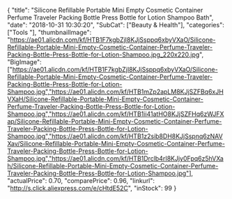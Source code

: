 {
	"title": "Silicone Refillable Portable Mini Empty Cosmetic Container Perfume Traveler Packing Bottle Press Bottle for Lotion Shampoo Bath",
	"date": "2018-10-31 10:30:20",
	"SubCat": ["Beauty & Health"],
	"categories": ["Tools "],
	"thumbnailImage": "https://ae01.alicdn.com/kf/HTB1F7kgbZjI8KJjSsppq6xbyVXaO/Silicone-Refillable-Portable-Mini-Empty-Cosmetic-Container-Perfume-Traveler-Packing-Bottle-Press-Bottle-for-Lotion-Shampoo.jpg_220x220.jpg",
	"BigImage": ["https://ae01.alicdn.com/kf/HTB1F7kgbZjI8KJjSsppq6xbyVXaO/Silicone-Refillable-Portable-Mini-Empty-Cosmetic-Container-Perfume-Traveler-Packing-Bottle-Press-Bottle-for-Lotion-Shampoo.jpg","https://ae01.alicdn.com/kf/HTB1mZp2apLM8KJjSZFBq6xJHVXaH/Silicone-Refillable-Portable-Mini-Empty-Cosmetic-Container-Perfume-Traveler-Packing-Bottle-Press-Bottle-for-Lotion-Shampoo.jpg","https://ae01.alicdn.com/kf/HTB1ii41atHO8KJjSZFHq6zWJFXap/Silicone-Refillable-Portable-Mini-Empty-Cosmetic-Container-Perfume-Traveler-Packing-Bottle-Press-Bottle-for-Lotion-Shampoo.jpg","https://ae01.alicdn.com/kf/HTB1z2sib8DH8KJjSspnq6zNAVXav/Silicone-Refillable-Portable-Mini-Empty-Cosmetic-Container-Perfume-Traveler-Packing-Bottle-Press-Bottle-for-Lotion-Shampoo.jpg","https://ae01.alicdn.com/kf/HTB1Drclb4rI8KJjy0Fpq6z5hVXah/Silicone-Refillable-Portable-Mini-Empty-Cosmetic-Container-Perfume-Traveler-Packing-Bottle-Press-Bottle-for-Lotion-Shampoo.jpg"],
	"actualPrice": 0.70,
	"comparePrice": 0.96,
	"linkurl": "http://s.click.aliexpress.com/e/cHtdE52C",
	"inStock": 99
}
